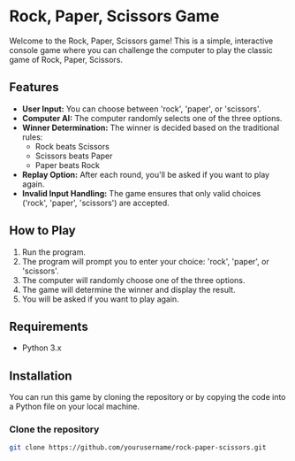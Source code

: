 # Rock, Paper, Scissors Game

Welcome to the Rock, Paper, Scissors game! This is a simple, interactive console game where you can challenge the computer to play the classic game of Rock, Paper, Scissors.

## Features

- **User Input:** You can choose between 'rock', 'paper', or 'scissors'.
- **Computer AI:** The computer randomly selects one of the three options.
- **Winner Determination:** The winner is decided based on the traditional rules:
    - Rock beats Scissors
    - Scissors beats Paper
    - Paper beats Rock
- **Replay Option:** After each round, you'll be asked if you want to play again.
- **Invalid Input Handling:** The game ensures that only valid choices ('rock', 'paper', 'scissors') are accepted.

## How to Play

1. Run the program.
2. The program will prompt you to enter your choice: 'rock', 'paper', or 'scissors'.
3. The computer will randomly choose one of the three options.
4. The game will determine the winner and display the result.
5. You will be asked if you want to play again.

## Requirements

- Python 3.x

## Installation

You can run this game by cloning the repository or by copying the code into a Python file on your local machine.

### Clone the repository

```bash
git clone https://github.com/yourusername/rock-paper-scissors.git
